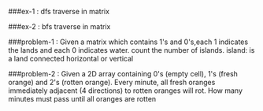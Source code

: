 ###ex-1 : 
     dfs traverse in matrix

###ex-2 : 
     bfs traverse in matrix


###problem-1 : 
     Given a matrix which contains 1's and 0's,each 1 
     indicates the lands and each 0 indicates water. 
     count the number of islands. 
     island: is a land connected horizontal or vertical

###problem-2 :
     Given a 2D array containing 0's (empty cell),
     1's (fresh orange) and 2's (rotten orange).
     Every minute, all fresh oranges immediately
     adjacent (4 directions) to rotten oranges will rot.
     How many minutes must pass until all oranges are
     rotten

